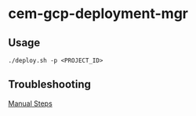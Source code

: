 # cem-gcp-deployment-mgr

## Usage

```
./deploy.sh -p <PROJECT_ID>
```

## Troubleshooting

[Manual Steps](manual_cem_gcp.md)

